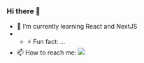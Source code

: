 ### Hi there 👋

<!--
**AntonioPacifico/AntonioPacifico** is a ✨ _special_ ✨ repository because its `README.md` (this file) appears on your GitHub profile.

Here are some ideas to get you started:

**- 🔭 I’m currently working on ...
-->

- 🌱 I’m currently learning React and NextJS
- - ⚡ Fun fact: ...
- 📫 How to reach me: <img src="https://img.icons8.com/material-outlined/24/000000/linkedin--v1.png"/>

